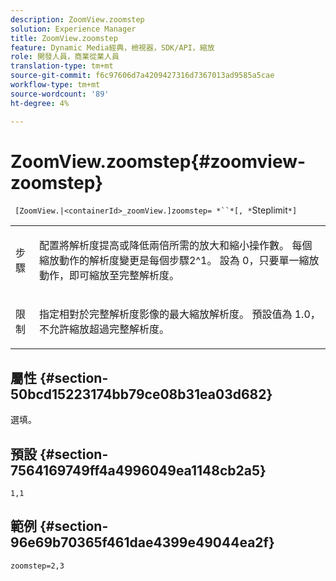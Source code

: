 ```yaml
---
description: ZoomView.zoomstep
solution: Experience Manager
title: ZoomView.zoomstep
feature: Dynamic Media經典，檢視器，SDK/API，縮放
role: 開發人員，商業從業人員
translation-type: tm+mt
source-git-commit: f6c97606d7a4209427316d7367013ad9585a5cae
workflow-type: tm+mt
source-wordcount: '89'
ht-degree: 4%

---
```



# ZoomView.zoomstep{#zoomview-zoomstep}

` [ZoomView.|<containerId>_zoomView.]zoomstep= *``*[, *`Steplimit`*]`

<table id="table_1D425B7685D448459CD3FE8D683C813C"> 
 <tbody> 
  <tr> 
   <td colname="col1"> <p> <span class="codeph"> <span class="varname"> 步驟</span> </span> </p> </td> 
   <td colname="col2"> <p> 配置將解析度提高或降低兩倍所需的放大和縮小操作數。 每個縮放動作的解析度變更是每個步驟2^1。 設為<span class="codeph"> 0</span>，只要單一縮放動作，即可縮放至完整解析度。 </p> </td> 
  </tr> 
  <tr> 
   <td colname="col1"> <p> <span class="codeph"> <span class="varname"> 限制</span> </span> </p> </td> 
   <td colname="col2"> <p> 指定相對於完整解析度影像的最大縮放解析度。 預設值為<span class="codeph"> 1.0</span>，不允許縮放超過完整解析度。 </p> </td> 
  </tr> 
 </tbody> 
</table>

## 屬性 {#section-50bcd15223174bb79ce08b31ea03d682}

選填。

## 預設 {#section-7564169749ff4a4996049ea1148cb2a5}

`1,1`

## 範例 {#section-96e69b70365f461dae4399e49044ea2f}

`zoomstep=2,3`

